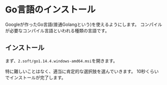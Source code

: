 # Go言語のインストール

Googleが作ったGo言語(普通Golangという)を使えるようにします。
コンパイルが必要なコンパイル言語といわれる種類の言語です。

## インストール

まず、`2.soft/go1.14.4.windows-amd64.msi`を開きます。

特に難しいことはなく、適当に肯定的な選択肢を選んでいきます。
10秒くらいでインストールが完了します。


